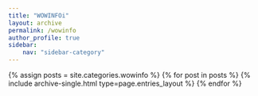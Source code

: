 ```yaml
---
title: "WOWINFOi"
layout: archive
permalink: /wowinfo
author_profile: true
sidebar:
    nav: "sidebar-category"
---
```



{% assign posts = site.categories.wowinfo %}
{% for post in posts %} {% include archive-single.html type=page.entries_layout %} {% endfor %}